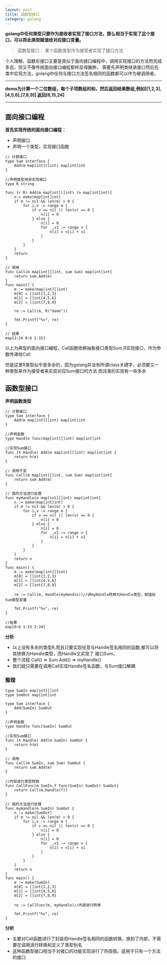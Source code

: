 ```yaml
---
layout: post
title: 函数型接口
category: golang
---
```

**golang中任何类型只要作为接收者实现了接口方法，那么相当于实现了这个接口，可以将此类型赋值给对应接口变量。**

> 函数型接口： 某个函数类型作为接受者实现了接口方法

个人理解，函数形接口主要是类似于面向接口编程中，调用实现接口的方法而完成多态，但又不像传统面向接口编程那样显得臃肿，
需要先声明类继承接口然后在类中实现方法，golang中任何与接口方法签名相同的函数都可以作为被调用者。

---

**demo为计算一个二位数组，每个子项数组的和，然后返回结果数组,例如[[1,2,3],[4,5,6],[7,8,9]] 返回[6,15,24]**

---

## 面向接口编程

**首先实现传统的面向接口编程：**

* 声明接口
* 声明一个类型，实现接口函数


```golang
// 计算接口
type Sum interface {
    Add(m map[int][]int) map[int]int
}

//声明类型用来实现接口
type R string

func (r R) Add(m map[int][]int) (n map[int]int){
    n = make(map[int]int)
    if m != nil && len(m) > 0 {
        for i,v := range m {
            if v == nil || len(v) == 0 {
                n[i] = 0
            } else {
                n[i] = 0
                for _,v1 := range v {
                    n[i] = n[i] + v1
                }
            }
        }
    }
    return
}

// 调用
func Call(m map[int][]int, sum Sum) map[int]int{
    return sum.Add(m)
}
func main() {
    m := make(map[int][]int)
    m[0] = []int{1,2,3}
    m[1] = []int{4,5,6}
    m[2] = []int{7,8,9}

    re := Call(m, R("demo"))

    fmt.Printf("%v", re)
}

// 结果
map[2:24 0:6 1:15]

```

以上为典型的面向接口编程，Call函数依赖抽象接口类型Sum,R实现接口，作为参数传递给Call

但是这里R类型似乎是多余的，因为golang并没有所谓class关键字，必须要又一种类型来作为接受者来实现对应Sum接口的方法
而且类的实现有一些多余

## 函数型接口

**声明函数类型**
```
// 计算接口
type Sum interface {
	Add(m map[int][]int) map[int]int
}

//声明函数
type Handle func(map[int][]int) map[int]int

//实现Sum接口
func (h Handle) Add(m map[int][]int) map[int]int {
    return h(m)
}

// 调用不变
func Call(m map[int][]int, sum Sum) map[int]int{
    return sum.Add(m)
}

// 我的方法进行处理
func myHandle(m map[int][]int) map[int]int{
    n := make(map[int]int)
    if m != nil && len(m) > 0 {
        for i,v := range m {
            if v == nil || len(v) == 0 {
                n[i] = 0
            } else {
                n[i] = 0
                for _,v1 := range v {
                    n[i] = n[i] + v1
                }
            }
        }
    }
    return n
}
func main() {
    m := make(map[int][]int)
    m[0] = []int{1,2,3}
    m[1] = []int{4,5,6}
    m[2] = []int{7,8,9}

    re := Call(m, Handle(myHandle))//讲myHandle转换为Handle类型，赋值给Sum类型变量

    fmt.Printf("%v", re)
}

//结果
map[0:6 1:15 2:24]
```
**分析**

* 以上没有多余的类型R,而且只要实现任意与Handle签名相同的函数,都可以将其转换为Handle类型，而Handle又实现了
接口Sum，
* 整个流程 Call() => Sum.Add() => myHandle()
* 我们就只需要在调用Call实现Handle签名函数，与Sum接口解耦

### 整理

```
type SumIn map[int][]int
type SumOut map[int]int

type Sum interface {
	Add(SumIn) SumOut
}

//声明函数
type Handle func(SumIn) SumOut

//实现Sum接口
func (h Handle) Add(m SumIn) SumOut {
    return h(m)
}

// 调用
func Call(m SumIn, sum Sum) SumOut {
    return sum.Add(m)
}

//内部进行类型转换
func CallFunc(m SumIn,f func(SumIn) SumOut) SumOut{
    return Call(m,Handle(f)) 
}

// 我的方法进行处理
func myHandle(m SumIn) SumOut {
    n := make(SumOut)
    if m != nil && len(m) > 0 {
        for i,v := range m {
            if v == nil || len(v) == 0 {
                n[i] = 0
            } else {
                n[i] = 0
                for _,v1 := range v {
                    n[i] = n[i] + v1
                }
            }
        }
    }
    return n
}
func main() {
    m := make(SumIn)
    m[0] = []int{1,2,3}
    m[1] = []int{4,5,6}
    m[2] = []int{7,8,9}

    re := CallFunc(m, myHandle)//内部进行转换

    fmt.Printf("%v", re)
}
```

**分析**

* 主要对Call函数进行了封装将Handle签名相同的函数转换，换到了内部，不需要在调用进行转换和定义了类型别名
* 这种函数型接口相当于对接口的功能实现进行了热拔插，适用于只有一个方法的接口










